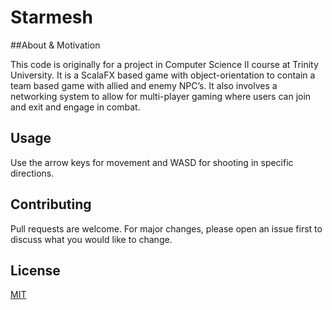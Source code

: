 # Starmesh

##About & Motivation

This code is originally for a project in Computer Science II course at Trinity University. It is a ScalaFX based game
with object-orientation to contain a team based game with allied and enemy NPC’s. It also involves a networking system
to allow for multi-player gaming where users can join and exit and engage in combat.

## Usage

Use the arrow keys for movement and WASD for shooting in specific directions.

## Contributing
Pull requests are welcome. For major changes, please open an issue first to discuss what you would like to change.

## License
[MIT](https://choosealicense.com/licenses/mit/)
